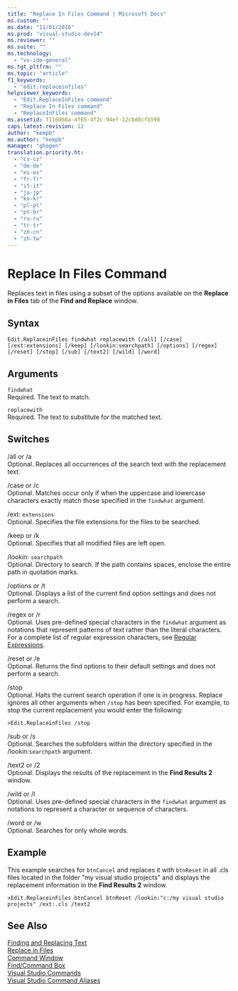 ```yaml
---
title: "Replace In Files Command | Microsoft Docs"
ms.custom: ""
ms.date: "11/01/2016"
ms.prod: "visual-studio-dev14"
ms.reviewer: ""
ms.suite: ""
ms.technology: 
  - "vs-ide-general"
ms.tgt_pltfrm: ""
ms.topic: "article"
f1_keywords: 
  - "edit.replaceinfiles"
helpviewer_keywords: 
  - "Edit.ReplaceInFiles command"
  - "Replace In Files command"
  - "ReplaceInFiles command"
ms.assetid: f116066a-4f65-4f2c-94ef-12cbd8cfb598
caps.latest.revision: 12
author: "kempb"
ms.author: "kempb"
manager: "ghogen"
translation.priority.ht: 
  - "cs-cz"
  - "de-de"
  - "es-es"
  - "fr-fr"
  - "it-it"
  - "ja-jp"
  - "ko-kr"
  - "pl-pl"
  - "pt-br"
  - "ru-ru"
  - "tr-tr"
  - "zh-cn"
  - "zh-tw"
---
```

# Replace In Files Command
Replaces text in files using a subset of the options available on the **Replace in Files** tab of the **Find and Replace** window.  
  
## Syntax  
  
```  
Edit.ReplaceinFiles findwhat replacewith [/all] [/case]  
[/ext:extensions] [/keep] [/lookin:searchpath] [/options] [/regex]  
[/reset] [/stop] [/sub] [/text2] [/wild] [/word]  
```  
  
## Arguments  
 `findwhat`  
 Required. The text to match.  
  
 `replacewith`  
 Required. The text to substitute for the matched text.  
  
## Switches  
 /all or /a  
 Optional. Replaces all occurrences of the search text with the replacement text.  
  
 /case or /c  
 Optional. Matches occur only if when the uppercase and lowercase characters exactly match those specified in the `findwhat` argument.  
  
 /ext: `extensions`  
 Optional. Specifies the file extensions for the files to be searched.  
  
 /keep or /k  
 Optional. Specifies that all modified files are left open.  
  
 /lookin: `searchpath`  
 Optional. Directory to search. If the path contains spaces, enclose the entire path in quotation marks.  
  
 /options or /t  
 Optional. Displays a list of the current find option settings and does not perform a search.  
  
 /regex or /r  
 Optional. Uses pre-defined special characters in the `findwhat` argument as notations that represent patterns of text rather than the literal characters. For a complete list of regular expression characters, see [Regular Expressions](../../ide/using-regular-expressions-in-visual-studio.md).  
  
 /reset or /e  
 Optional. Returns the find options to their default settings and does not perform a search.  
  
 /stop  
 Optional. Halts the current search operation if one is in progress. Replace ignores all other arguments when `/stop` has been specified. For example, to stop the current replacement you would enter the following:  
  
```  
>Edit.ReplaceinFiles /stop  
```  
  
 /sub or /s  
 Optional. Searches the subfolders within the directory specified in the /lookin:`searchpath` argument.  
  
 /text2 or /2  
 Optional. Displays the results of the replacement in the **Find Results 2** window.  
  
 /wild or /l  
 Optional. Uses pre-defined special characters in the `findwhat` argument as notations to represent a character or sequence of characters.  
  
 /word or /w  
 Optional. Searches for only whole words.  
  
## Example  
 This example searches for `btnCancel` and replaces it with `btnReset` in all .cls files located in the folder "my visual studio projects" and displays the replacement information in the **Find Results 2** window.  
  
```  
>Edit.ReplaceinFiles btnCancel btnReset /lookin:"c:/my visual studio projects" /ext:.cls /text2  
```  
  
## See Also  
 [Finding and Replacing Text](../../ide/finding-and-replacing-text.md)   
 [Replace in Files](../../ide/replace-in-files.md)   
 [Command Window](../../ide/reference/command-window.md)   
 [Find/Command Box](../../ide/find-command-box.md)   
 [Visual Studio Commands](../../ide/reference/visual-studio-commands.md)   
 [Visual Studio Command Aliases](../../ide/reference/visual-studio-command-aliases.md)